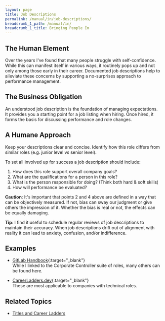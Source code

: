 ```yaml
---
layout: page
title: Job Descriptions
permalink: /manual/in/job-descriptions/
breadcrumb_1_path: /manual/in/
breadcrumb_1_title: Bringing People In
---
```


## The Human Element
Over the years I've found that many people struggle with self-confidence. While 
this can manifest itself in various ways, it routinely pops up and not only 
among those early in their career. Documented job descriptions help to 
alleviate these concerns by supporting a no-surprises approach to performance 
management. 

## The Business Obligation
An understood job description is the foundation of managing expectations. It 
provides you a starting point for a job listing when hiring. Once hired, it 
forms the basis for discussing performance and role changes. 

## A Humane Approach
Keep your descriptions clear and concise. Identify how this role differs from 
similar roles (e.g. junior level vs senior level).

To set all involved up for success a job description should include:

1. How does this role support overall company goals?
2. What are the qualifications for a person in this role?
3. What is the person responsible for doing? (Think both hard & soft skills)
4. How will performance be evaluated?

**Caution**: It's important that points 2 and 4 above are defined in a way that 
can be objectively measured. If not, bias can sway our judgment or give others 
the impression of it. Whether the bias is real or not, the effects can be 
equally damaging.

**Tip**: I find it useful to schedule regular reviews of job descriptions to maintain 
their accuracy. When job descriptions drift out of alignment with reality it 
can lead to anxiety, confusion, and/or indifference.

## Examples
* [GitLab Handbook](https://about.gitlab.com/job-families/finance/corporate-controller/){:target="\_blank"}  
  While I linked to the Corporate Controller suite of roles, many others can be
  found here.  

* [CareerLadders.dev](https://career-ladders.dev){:target="\_blank"}  
  These are most applicable to companies with technical roles.

## Related Topics

  * [Titles and Career Ladders](/manual/performance/titles-and-career-ladders/)

